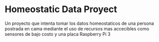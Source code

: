 # Homeostatic Data Proyect
Un proyecto que intenta tomar los datos homeostaticos de una persona postrada en cama mediante el uso de recursos mas accecibles como sensores de bajo costo y una placa Raspberry Pi 3
